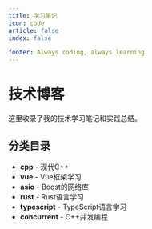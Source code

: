 ```yaml
---
title: 学习笔记
icon: code
article: false
index: false

footer: Always coding, always learning
---
```

# 技术博客

这里收录了我的技术学习笔记和实践总结。

## 分类目录

- **cpp** - 现代C++
- **vue** - Vue框架学习
- **asio** - Boost的网络库
- **rust** - Rust语言学习
- **typescript** - TypeScript语言学习
- **concurrent** - C++并发编程
